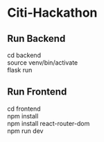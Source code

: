 # Citi-Hackathon

## Run Backend
cd backend <br>
source venv/bin/activate <br>
flask run <br>

## Run Frontend
cd frontend <br>
npm install <br>
npm install react-router-dom <br>
npm run dev
